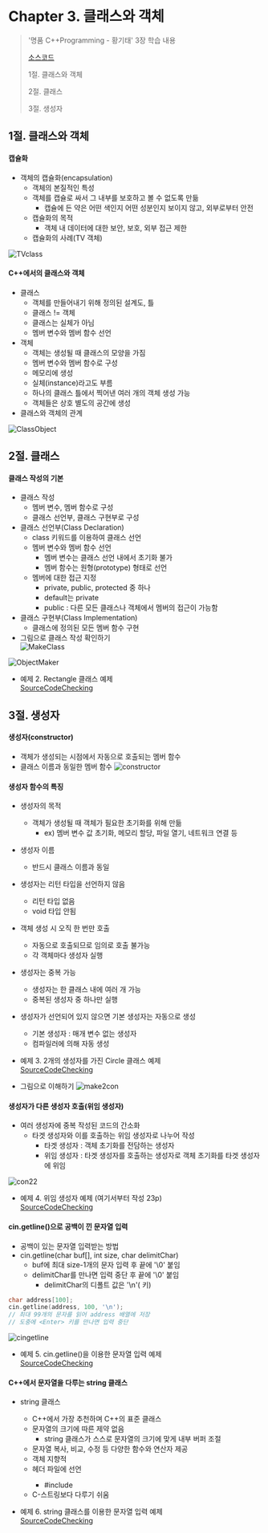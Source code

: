 #  Chapter 3. 클래스와 객체   
> '명품 C++Programming - 황기태' 3장 학습 내용
>
> [소스코드](https://github.com/BangYunseo/Basic_CPP/tree/main/ch03_ClassAndObject)
> 
> 1절. 클래스와 객체
> 
> 2절. 클래스
>
> 3절. 생성자

## 1절. 클래스와 객체
#### 캡슐화
* 객체의 캡슐화(encapsulation)
  * 객체의 본질적인 특성
  * 객체를 캡슐로 싸서 그 내부를 보호하고 볼 수 없도록 만듦
    * 캡슐에 든 약은 어떤 색인지 어떤 성분인지 보이지 않고, 외부로부터 안전
  * 캡슐화의 목적
    * 객체 내 데이터에 대한 보안, 보호, 외부 접근 제한
  * 캡슐화의 사례(TV 객체)

![TVclass](https://github.com/BangYunseo/TIL/blob/main/Cpp/Image/ch3/TVclass.PNG)

#### C++에서의 클래스와 객체
* 클래스
  * 객체를 만들어내기 위해 정의된 설계도, 틀
  * 클래스 != 객체
  * 클래스는 실체가 아님
  * 멤버 변수와 멤버 함수 선언
* 객체
  * 객체는 생성될 때 클래스의 모양을 가짐
  * 멤버 변수와 멤버 함수로 구성
  * 메모리에 생성
  * 실체(instance)라고도 부름
  * 하나의 클래스 틀에서 찍어낸 여러 개의 객체 생성 가능
  * 객체들은 상호 별도의 공간에 생성
* 클래스와 객체의 관계

![ClassObject](https://github.com/BangYunseo/TIL/blob/main/Cpp/Image/ch3/ClassObject.PNG)

## 2절. 클래스
#### 클래스 작성의 기본
* 클래스 작성
  * 멤버 변수, 멤버 함수로 구성
  * 클래스 선언부, 클래스 구현부로 구성
* 클래스 선언부(Class Declaration)
  * class 키워드를 이용하여 클래스 선언
  * 멤버 변수와 멤버 함수 선언
    * 멤버 변수는 클래스 선언 내에서 초기화 불가
    * 멤버 함수는 원형(prototype) 형태로 선언
  * 멤버에 대한 접근 지정
    * private, public, protected 중 하나
    * default는 private
    * public : 다른 모든 클래스나 객체에서 멤버의 접근이 가능함
* 클래스 구현부(Class Implementation)
  * 클래스에 정의된 모든 멤버 함수 구현
* 그림으로 클래스 작성 확인하기        
![MakeClass](https://github.com/BangYunseo/TIL/blob/main/Cpp/Image/ch3/MakeClass.PNG)

![ObjectMaker](https://github.com/BangYunseo/TIL/blob/main/Cpp/Image/ch3/ObjectMaker.PNG)

* 예제 2. Rectangle 클래스 예제       
[SourceCodeChecking](https://github.com/BangYunseo/Basic_CPP/blob/main/ch03_ClassAndObject/RectangleClass.cpp)

## 3절. 생성자
#### 생성자(constructor)
* 객체가 생성되는 시점에서 자동으로 호출되는 멤버 함수
* 클래스 이름과 동일한 멤버 함수
![constructor](https://github.com/BangYunseo/TIL/blob/main/Cpp/Image/ch3/constructor.PNG)

#### 생성자 함수의 특징
* 생성자의 목적
  * 객체가 생성될 때 객체가 필요한 초기화를 위해 만듦
    * ex) 멤버 변수 값 초기화, 메모리 할당, 파일 열기, 네트워크 연결 등
* 생성자 이름
  * 반드시 클래스 이름과 동일
* 생성자는 리턴 타입을 선언하지 않음
  * 리턴 타입 없음
  * void 타입 안됨
* 객체 생성 시 오직 한 번만 호출
  * 자동으로 호출되므로 임의로 호출 불가능
  * 각 객체마다 생성자 실행
* 생성자는 중복 가능
  * 생성자는 한 클래스 내에 여러 개 가능
  * 중복된 생성자 중 하나만 실행
* 생성자가 선언되어 있지 않으면 기본 생성자는 자동으로 생성
  * 기본 생성자 : 매개 변수 없는 생성자
  * 컴파일러에 의해 자동 생성

* 예제 3. 2개의 생성자를 가진 Circle 클래스 예제              
[SourceCodeChecking](https://github.com/BangYunseo/Basic_CPP/blob/main/ch03_ClassAndObject/CircleClass2con.cpp)

* 그림으로 이해하기
![make2con](https://github.com/BangYunseo/TIL/blob/main/Cpp/Image/ch3/make2con.PNG)

#### 생성자가 다른 생성자 호출(위임 생성자)
* 여러 생성자에 중복 작성된 코드의 간소화
  * 타겟 생성자와 이를 호출하는 위임 생성자로 나누어 작성
    * 타겟 생성자 : 객체 초기화를 전담하는 생성자
    * 위임 생성자 : 타겟 생성자를 호출하는 생성자로 객체 초기화를 타겟 생성자에 위임

![con22](https://github.com/BangYunseo/TIL/blob/main/Cpp/Image/ch3/con22.PNG)

* 예제 4. 위임 생성자 예제    (여기서부터 작성 23p)     
[SourceCodeChecking](https://github.com/BangYunseo/Basic_CPP/blob/main/ch02_BasicC%2B%2B/InputPassword.cpp)

#### cin.getline()으로 공백이 낀 문자열 입력
* 공백이 있는 문자열 입력받는 방법
* cin.getline(char buf[], int size, char delimitChar)
  * buf에 최대 size-1개의 문자 입력 후 끝에 '\0' 붙임
  * delimitChar를 만나면 입력 중단 후 끝에 '\0' 붙임
    * delimitChar의 디폴트 값은 '\n'(<Enter> 키)
```C++
char address[100];
cin.getline(address, 100, '\n');
// 최대 99개의 문자를 읽어 address 배열에 저장
// 도중에 <Enter> 키를 만나면 입력 중단
```

![cingetline](https://github.com/BangYunseo/TIL/blob/main/Cpp/Image/ch2/cingetline.PNG)

* 예제 5. cin.getline()을 이용한 문자열 입력 예제      
[SourceCodeChecking](https://github.com/BangYunseo/Basic_CPP/blob/main/ch02_BasicC%2B%2B/CinGetLine().cpp)

#### C++에서 문자열을 다루는 string 클래스
* string 클래스
  * C++에서 가장 추천하며 C++의 표준 클래스
  * 문자열의 크기에 따른 제약 없음
    * string 클래스가 스스로 문자열의 크기에 맞게 내부 버퍼 조절
  * 문자열 복사, 비교, 수정 등 다양한 함수와 연산자 제공
  * 객체 지향적
  * <string> 헤더 파일에 선언
    * #include <string>
  * C-스트링보다 다루기 쉬움

* 예제 6. string 클래스를 이용한 문자열 입력 예제      
[SourceCodeChecking](https://github.com/BangYunseo/Basic_CPP/blob/main/ch02_BasicC%2B%2B/UsingStringClass.cpp)
